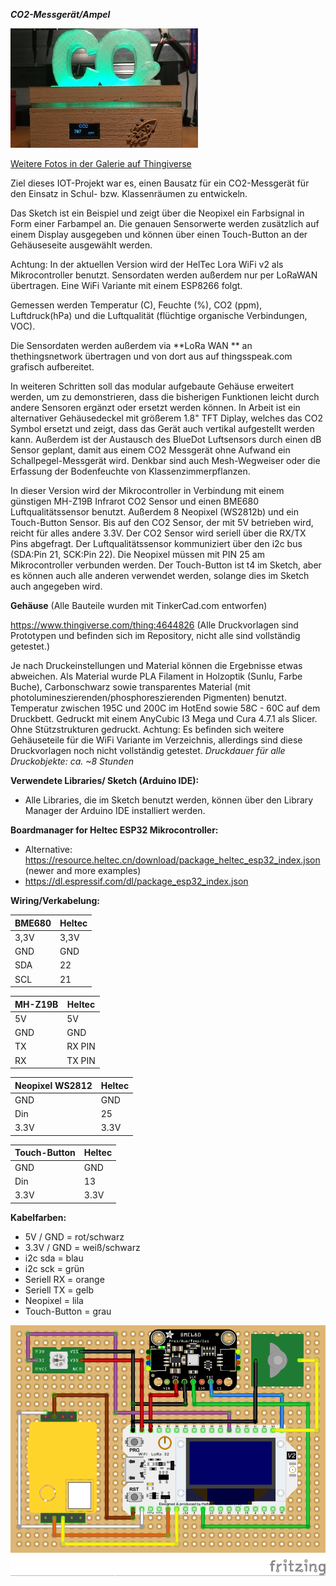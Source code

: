 ***CO2-Messgerät/Ampel***

![CO2-Ampel_Galerie](CO2-Meter2.jpg)

[Weitere Fotos in der Galerie auf Thingiverse](https://www.thingiverse.com/thing:4644826)

Ziel dieses IOT-Projekt war es, einen Bausatz für ein CO2-Messgerät für den Einsatz in Schul- bzw. Klassenräumen zu entwickeln. 

Das Sketch ist ein Beispiel und zeigt über die Neopixel ein Farbsignal in Form einer Farbampel an. Die genauen Sensorwerte werden zusätzlich auf einem Display ausgegeben und können über einen Touch-Button an der Gehäuseseite ausgewählt werden. 

Achtung: In der aktuellen Version wird der HelTec Lora WiFi v2 als Mikrocontroller benutzt. Sensordaten werden außerdem nur per LoRaWAN übertragen. Eine WiFi Variante mit einem ESP8266 folgt.

Gemessen werden Temperatur (C), Feuchte (%), CO2 (ppm), Luftdruck(hPa) und die Luftqualität (flüchtige organische Verbindungen, VOC).

Die Sensordaten werden außerdem via **LoRa WAN ** an thethingsnetwork übertragen und von dort aus auf thingsspeak.com grafisch aufbereitet.

In weiteren Schritten soll das modular aufgebaute Gehäuse erweitert werden, um zu demonstrieren, dass die bisherigen Funktionen leicht durch andere Sensoren ergänzt oder ersetzt werden können. In Arbeit ist ein alternativer Gehäusedeckel mit größerem 1.8" TFT Diplay, welches das CO2 Symbol ersetzt und zeigt, dass das Gerät auch vertikal aufgestellt werden kann. Außerdem ist der Austausch des BlueDot Luftsensors durch einen dB Sensor geplant, damit aus einem CO2 Messgerät ohne Aufwand ein Schallpegel-Messgerät wird. Denkbar sind auch Mesh-Wegweiser oder die Erfassung der Bodenfeuchte von Klassenzimmerpflanzen.

In dieser Version wird der Mikrocontroller in Verbindung mit einem günstigen MH-Z19B Infrarot CO2 Sensor und einen BME680 Luftqualitätssensor benutzt. Außerdem 8 Neopixel (WS2812b) und ein Touch-Button Sensor. Bis auf den CO2 Sensor, der mit 5V betrieben wird, reicht für alles andere 3.3V. Der CO2 Sensor wird seriell über die RX/TX Pins abgefragt. Der Luftqualitätssensor kommuniziert über den i2c bus (SDA:Pin 21, SCK:Pin 22). Die Neopixel müssen mit PIN 25 am Mikrocontroller verbunden werden. Der Touch-Button ist t4 im Sketch, aber es können auch alle anderen verwendet werden, solange dies im Sketch auch angegeben wird.

**Gehäuse** (Alle Bauteile wurden mit TinkerCad.com entworfen)

https://www.thingiverse.com/thing:4644826
(Alle Druckvorlagen sind Prototypen und befinden sich im Repository, nicht alle sind vollständig getestet.)

Je nach Druckeinstellungen und Material können die Ergebnisse etwas abweichen. Als Material wurde PLA Filament in Holzoptik (Sunlu, Farbe Buche), Carbonschwarz sowie transparentes Material (mit photolumineszierenden/phosphoreszierenden Pigmenten) benutzt. Temperatur zwischen 195C und 200C im HotEnd sowie 58C - 60C auf dem Druckbett. Gedruckt mit einem AnyCubic I3 Mega und Cura 4.7.1 als Slicer. Ohne Stützstrukturen gedruckt.
Achtung: Es befinden sich weitere Gehäuseteile für die WiFi Variante im Verzeichnis, allerdings sind diese Druckvorlagen noch nicht vollständig getestet.
*Druckdauer für alle Druckobjekte: ca. ~8 Stunden*

**Verwendete Libraries/ Sketch (Arduino IDE):**                                        
-  Alle Libraries, die im Sketch benutzt werden, können über den Library Manager der Arduino IDE installiert werden.

**Boardmanager for Heltec ESP32 Mikrocontroller:**
- Alternative: https://resource.heltec.cn/download/package_heltec_esp32_index.json (newer and more examples)
- https://dl.espressif.com/dl/package_esp32_index.json

**Wiring/Verkabelung:**


| BME680 | Heltec |
| ------ | ------ |
| 3,3V | 3,3V |
| GND | GND |
| SDA | 22 |
| SCL | 21 |

| MH-Z19B | Heltec |
| ------ | ------ |
| 5V | 5V |
| GND | GND |
| TX | RX PIN |
| RX | TX PIN |

| Neopixel WS2812 | Heltec |
| ------ | ------ |
| GND | GND |
| Din | 25 |
| 3.3V | 3.3V |

| Touch-Button | Heltec |
| ------ | ------ |
| GND | GND |
| Din | 13 |
| 3.3V | 3.3V |

**Kabelfarben:**

- 5V / GND = rot/schwarz
- 3.3V / GND = weiß/schwarz
- i2c sda = blau 
- i2c sck = grün
- Seriell RX = orange
- Seriell TX = gelb
- Neopixel = lila
- Touch-Button = grau


![CO2-Ampel_3DModel](CO2Ampel_WiringDiagram.png)

